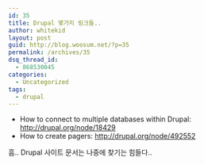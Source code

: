```yaml
---
id: 35
title: Drupal 몇가지 링크들..
author: whitekid
layout: post
guid: http://blog.woosum.net/?p=35
permalink: /archives/35
dsq_thread_id:
  - 868530045
categories:
  - Uncategorized
tags:
  - drupal
---
```

  * How to connect to multiple databases within Drupal: <http://drupal.org/node/18429>
  * How to create pagers: <http://drupal.org/node/492552>

흠.. Drupal 사이트 문서는 나중에 찾기는 힘들다..